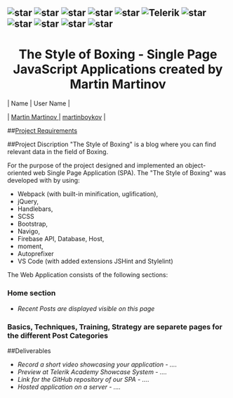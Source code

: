 ## ![star](https://github.com/martinboykov/Telerik_Academy/blob/master/images/star23.jpg)  ![star](https://github.com/martinboykov/Telerik_Academy/blob/master/images/star23.jpg)  ![star](https://github.com/martinboykov/Telerik_Academy/blob/master/images/star23.jpg)  ![star](https://github.com/martinboykov/Telerik_Academy/blob/master/images/star23.jpg)  ![star](https://github.com/martinboykov/Telerik_Academy/blob/master/images/star23.jpg)   ![Telerik](https://github.com/martinboykov/Telerik_Academy/blob/master/images/telerik-academy-logo.jpg)   ![star](https://github.com/martinboykov/Telerik_Academy/blob/master/images/star23.jpg)  ![star](https://github.com/martinboykov/Telerik_Academy/blob/master/images/star23.jpg)  ![star](https://github.com/martinboykov/Telerik_Academy/blob/master/images/star23.jpg)  ![star](https://github.com/martinboykov/Telerik_Academy/blob/master/images/star23.jpg)  ![star](https://github.com/martinboykov/Telerik_Academy/blob/master/images/star23.jpg)

<h1 align="center">The Style of Boxing - Single Page JavaScript Applications created by Martin Martinov</h1>




| Name                                     | User Name                                                          |

| [Martin Martinov ](https://github.com/martinboykov) | [martinboykov](http://telerikacademy.com/Users/martinboykov)                                             |

##<a href="https://github.com/TelerikAcademy/Slice-and-Dice/blob/master/Course-Project/README.md">Project Requirements</a>

##Project Discription
"The Style of Boxing" is a blog where you can find relevant data in the field of Boxing.

For the purpose of the project  designed and implemented an object-oriented web Single Page Application (SPA). The "The Style of Boxing" was developed with  by using:
- Webpack (with built-in minification, uglification),
- jQuery,
- Handlebars,
- SCSS
- Bootstrap,
- Navigo,
- Firebase API, Database, Host,
- moment,
- Autoprefixer
- VS Code (with added extensions JSHint and Stylelint)

The Web Application consists of the following sections:

### Home section
 - *Recent Posts are displayed visible on this page*

### Basics, Techniques, Training, Strategy are separete pages for the different Post Categories







##Deliverables
 - *Record a short video showcasing your application - ....*
 - *Preview at Telerik Academy Showcase System - ....*
 - *Link for the GitHub repository of our SPA - ....*
 - *Hosted application on a server  - ....*
